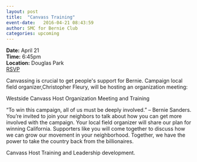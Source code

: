 ```yaml
---
layout: post
title:  "Canvass Training"
event-date:   2016-04-21 08:43:59
author: SMC for Bernie Club
categories: upcoming
---
```


<div class="post-info">
<b>Date:</b>  April 21 <br>
<b>Time:</b>  6:45pm <br>
<b>Location:</b>   Douglas Park <br>
<a href="https://secure.berniesanders.com/page/event/detail/44lgw"> RSVP </a> 
</div>

Canvassing is crucial to get people's support for Bernie. 
Campaign local field organizer,Christopher Fleury, will be hosting an organization meeting:

Westside Canvass Host Organization Meeting and Training

“To win this campaign, all of us must be deeply involved.” –  Bernie Sanders.
You’re invited to join your neighbors to talk about how you can get more involved with the campaign.  Your local field organizer will share our plan for winning California. Supporters like you will come together to discuss how we can grow our movement in your neighborhood. Together, we have the power to take the country back from the billionaires.

Canvass Host Training and Leadership development.

